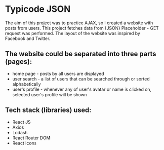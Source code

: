 # Typicode JSON
The aim of this project was to practice AJAX, so I created a website with posts from users. This project fetches data from {JSON} Placeholder - GET request was performed. The layout of the website was inspired by Facebook and Twitter.

## The website could be separated into three parts (pages):
* home page - posts by all users are displayed
* user search - a list of users that can be searched through or sorted alphabetically
* user's profile - whenever any of user's avatar or name is clicked on, selected user's profile will be shown

## Tech stack (libraries) used:
* React JS
* Axios
* Lodash
* React Router DOM
* React Icons
